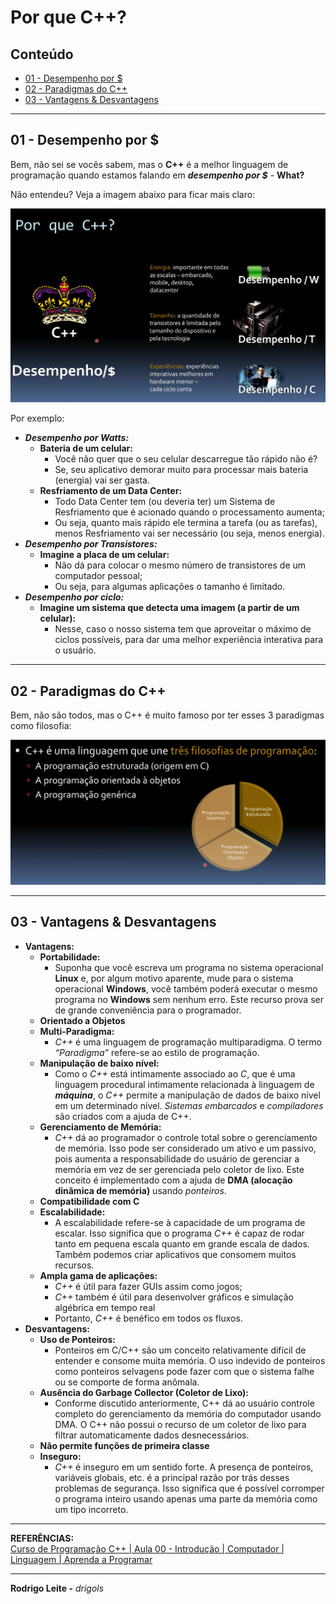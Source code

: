 # Por que C++?

## Conteúdo

 - [01 - Desempenho por $](#01)
 - [02 - Paradigmas do C++](#02)
 - [03 - Vantagens & Desvantagens](#03)

---

<div id="01"></div>

## 01 - Desempenho por $

Bem, não sei se vocês sabem, mas o **C++** é a melhor linguagem de programação quando estamos falando em ***desempenho por $*** - **What?**

Não entendeu? Veja a imagem abaixo para ficar mais claro:

![img](images/desempenho-01.png)  

Por exemplo:

 - ***Desempenho por Watts:***
   - **Bateria de um celular:**
     - Você não quer que o seu celular descarregue tão rápido não é?
     - Se, seu aplicativo demorar muito para processar mais bateria (energia) vai ser gasta.
   - **Resfriamento de um Data Center:**
     - Todo Data Center tem (ou deveria ter) um Sistema de Resfriamento que é acionado quando o processamento aumenta;
     - Ou seja, quanto mais rápido ele termina a tarefa (ou as tarefas), menos Resfriamento vai ser necessário (ou seja, menos energia).
 - ***Desempenho por Transistores:***
   - **Imagine a placa de um celular:**
     - Não dá para colocar o mesmo número de transistores de um computador pessoal;
     - Ou seja, para algumas aplicações o tamanho é limitado.
 - ***Desempenho por ciclo:***
   - **Imagine um sistema que detecta uma imagem (a partir de um celular):**
     - Nesse, caso o nosso sistema tem que aproveitar o máximo de ciclos possíveis, para dar uma melhor experiência interativa para o usuário.

---

<div id="02"></div>

## 02 - Paradigmas do C++

Bem, não são todos, mas o C++ é muito famoso por ter esses 3 paradigmas como filosofia:

![img](images/cc-paradigm.png)  

---

<div id="03"></div>

## 03 - Vantagens & Desvantagens

 - **Vantagens:**
   - **Portabilidade:**
     - Suponha que você escreva um programa no sistema operacional **Linux** e, por algum motivo aparente, mude para o sistema operacional **Windows**, você também poderá executar o mesmo programa no **Windows** sem nenhum erro. Este recurso prova ser de grande conveniência para o programador.
   - **Orientado a Objetos**
   - **Multi-Paradigma:**
     - *C++* é uma linguagem de programação multiparadigma. O termo *“Paradigma”* refere-se ao estilo de programação.
   - **Manipulação de baixo nível:**
     - Como o *C++* está intimamente associado ao *C*, que é uma linguagem procedural intimamente relacionada à linguagem de ***máquina***, o *C++* permite a manipulação de dados de baixo nível em um determinado nível. *Sistemas embarcados* e *compiladores* são criados com a ajuda de C++.
   - **Gerenciamento de Memória:**
     - *C++* dá ao programador o controle total sobre o gerenciamento de memória. Isso pode ser considerado um ativo e um passivo, pois aumenta a responsabilidade do usuário de gerenciar a memória em vez de ser gerenciada pelo coletor de lixo. Este conceito é implementado com a ajuda de **DMA (alocação dinâmica de memória)** usando *ponteiros*.
   - **Compatibilidade com C**
   - **Escalabilidade:**
     - A escalabilidade refere-se à capacidade de um programa de escalar. Isso significa que o programa *C++* é capaz de rodar tanto em pequena escala quanto em grande escala de dados. Também podemos criar aplicativos que consomem muitos recursos.
   - **Ampla gama de aplicações:**
     - *C++* é útil para fazer GUIs assim como jogos;
     - *C++* também é útil para desenvolver gráficos e simulação algébrica em tempo real
     - Portanto, *C++* é benéfico em todos os fluxos.
 - **Desvantagens:**
   - **Uso de Ponteiros:**
     - Ponteiros em C/C++ são um conceito relativamente difícil de entender e consome muita memória. O uso indevido de ponteiros como ponteiros selvagens pode fazer com que o sistema falhe ou se comporte de forma anômala.
   - **Ausência do Garbage Collector (Coletor de Lixo):**
     - Conforme discutido anteriormente, C++ dá ao usuário controle completo do gerenciamento da memória do computador usando DMA. O C++ não possui o recurso de um coletor de lixo para filtrar automaticamente dados desnecessários.
   - **Não permite funções de primeira classe**
   - **Inseguro:**
     - *C++* é inseguro em um sentido forte. A presença de ponteiros, variáveis globais, etc. é a principal razão por trás desses problemas de segurança. Isso significa que é possível corromper o programa inteiro usando apenas uma parte da memória como um tipo incorreto.

---

**REFERÊNCIAS:**  
[Curso de Programação C++ | Aula 00 - Introdução | Computador | Linguagem | Aprenda a Programar](https://www.youtube.com/watch?v=ZFaGnEKEjFs&t=5238s)

---

**Rodrigo Leite -** *drigols*
